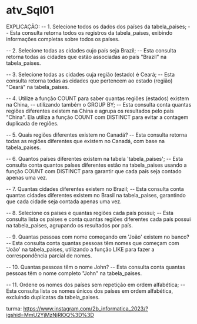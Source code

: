 # atv_Sql01

EXPLICAÇÃO:
-- 1. Selecione todos os dados dos países da tabela_paises;
-- Esta consulta retorna todos os registros da tabela_paises, exibindo informações completas sobre todos os países.

-- 2. Selecione todas as cidades cujo país seja Brazil;
-- Esta consulta retorna todas as cidades que estão associadas ao país "Brazil" na tabela_paises.

-- 3. Selecione todas as cidades cuja região (estado) é Ceará;
-- Esta consulta retorna todas as cidades que pertencem ao estado (região) "Ceará" na tabela_paises.

-- 4. Utilize a função COUNT para saber quantas regiões (estados) existem na China,
-- utilizando também o GROUP BY;
-- Esta consulta conta quantas regiões diferentes existem na China e agrupa os resultados pelo país "China". Ela utiliza a função COUNT com DISTINCT para evitar a contagem duplicada de regiões.

-- 5. Quais regiões diferentes existem no Canadá?
-- Esta consulta retorna todas as regiões diferentes que existem no Canadá, com base na tabela_paises.

-- 6. Quantos países diferentes existem na tabela 'tabela_paises';
-- Esta consulta conta quantos países diferentes estão na tabela_paises usando a função COUNT com DISTINCT para garantir que cada país seja contado apenas uma vez.

-- 7. Quantas cidades diferentes existem no Brazil;
-- Esta consulta conta quantas cidades diferentes existem no Brasil na tabela_paises, garantindo que cada cidade seja contada apenas uma vez.

-- 8. Selecione os países e quantas regiões cada país possui;
-- Esta consulta lista os países e conta quantas regiões diferentes cada país possui na tabela_paises, agrupando os resultados por país.

-- 9. Quantas pessoas com nome começando em 'João' existem no banco?
-- Esta consulta conta quantas pessoas têm nomes que começam com 'João' na tabela_paises, utilizando a função LIKE para fazer a correspondência parcial de nomes.

-- 10. Quantas pessoas têm o nome John?
-- Esta consulta conta quantas pessoas têm o nome completo "John" na tabela_paises.

-- 11. Ordene os nomes dos países sem repetição em ordem alfabética;
-- Esta consulta lista os nomes únicos dos países em ordem alfabética, excluindo duplicatas da tabela_paises.

turma: https://www.instagram.com/2b_informatica_2023/?igshid=MmU2YjMzNjRlOQ%3D%3D
